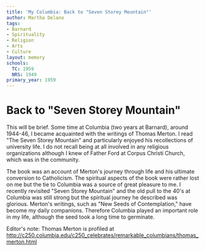 ```yaml
---
title: 'My Columbia: Back to "Seven Storey Mountain"'
author: Martha Delano
tags:
- Barnard
- Spirituality
- Religion
- Arts
- Culture
layout: memory
schools:
  TC: 1959
  NRS: 1949
primary_year: 1959
---
```

# Back to "Seven Storey Mountain"

This will be brief. Some time at Columbia (two years at Barnard), around 1944-46, I became acquainted with the writings of Thomas Merton. I read "The Seven Storey Mountain" and particularly enjoyed his recollections of university life. I do not recall being at all involved in any religious organizations although I knew of Father Ford at Corpus Christi Church, which was in the community.

The book was an account of Merton's journey through life and his ultimate conversion to Catholicism. The spiritual aspects of the book were rather lost on me but the tie to Columbia was a source of great pleasure to me. I recently revisited "Seven Storey Mountain" and the old pull to the 40's at Columbia was still strong but the spiritual journey he described was glorious. Merton's writings, such as "New Seeds of Contemplation," have become my daily companions. Therefore Columbia played an important role in my life, although the seed took a long time to germinate.

Editor's note: Thomas Merton is profiled at http://c250.columbia.edu/c250_celebrates/remarkable_columbians/thomas_merton.html
